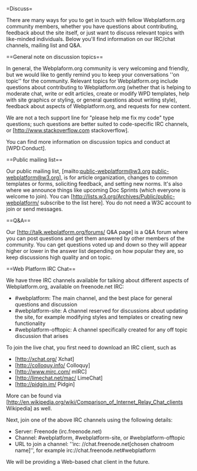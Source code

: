 =Discuss=

There are many ways for you to get in touch with fellow Webplatform.org community members, whether you have questions about contributing, feedback about the site itself, or just want to discuss relevant topics with like-minded individuals. Below you'll find information on our IRC/chat channels, mailing list and Q&A.

==General note on discussion topics==

In general, the Webplaform.org community is very welcoming and friendly, but we would like to gently remind you to keep your conversations ''on topic'' for the community. Relevant topics for Webplatform.org include questions about contributing to Webplatform.org (whether that is helping to moderate chat, write or edit articles, create or modify WPD templates, help with site graphics or styling, or general questions about writing style), feedback about aspects of Webplatform.org, and requests for new content.

We are not a tech support line for "please help me fix my code" type questions; such questions are better suited to code-specific IRC channels, or [http://www.stackoverflow.com stackoverflow].

You can find more information on discussion topics and conduct at [WPD:Conduct].

==Public mailing list==

Our public mailing list, [mailto:public-webplatform@w3.org public-webplatform@w3.org], is for article organization, changes to common templates or forms, soliciting feedback, and setting new norms. It's also where we announce things like upcoming Doc Sprints (which everyone is welcome to join). You can [http://lists.w3.org/Archives/Public/public-webplatform/ subscribe to the list here]. You do not need a W3C account to join or send messages.

==Q&A==

Our [http://talk.webplatform.org/forums/ Q&A page] is a Q&A forum where you can post questions and get them answered by other members of the community. You can get questions voted up and down so they will appear higher or lower in the answer list depending on how popular they are, so keep discussions high quality and on topic.

==Web Platform IRC Chat==

We have three IRC channels available for talking about different aspects of Webplatform.org, available on freenode.net IRC:

* #webplatform: The main channel, and the best place for general questions and discussion 
* #webplatform-site: A channel reserved for discussions about updating the site, for example modifying styles and templates or creating new functionality
* #webplatform-offtopic: A channel specifically created for any off topic discussion that arises

To join the live chat, you first need to download an IRC client, such as

* [http://xchat.org/ Xchat]
* [http://colloquy.info/ Colloquy]
* [http://www.mirc.com/ mIRC]
* [http://limechat.net/mac/ LimeChat]
* [http://pidgin.im/ Pidgin]

More can be found via [http://en.wikipedia.org/wiki/Comparison_of_Internet_Relay_Chat_clients Wikipedia] as well.

Next, join one of the above IRC channels using the following details:

* Server: Freenode (irc.freenode.net) 
* Channel: #webplatform, #webplatform-site, or #webplatform-offtopic 
* URL to join a channel: ''irc: //chat.freenode.net[chosen chatroom name]'', for example irc://chat.freenode.net#webplatform

We will be providing a Web-based chat client in the future.